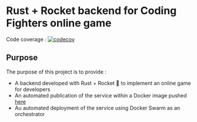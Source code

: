 # Rust + Rocket backend for **Coding Fighters** online game

Code coverage : [![codecov](https://codecov.io/gh/jackcat13/coding-fighters-back/graph/badge.svg?token=THICOWJP1O)](https://codecov.io/gh/jackcat13/coding-fighters-back)

## Purpose

The purpose of this project is to provide :

- A backend developed with Rust + Rocket 🚀 to implement an online game for developers
- An automated publication of the service within a Docker image pushed [here](https://hub.docker.com/repository/docker/someawesomedockerid/coding-fighters-back/general)
- Au automated deployment of the service using Docker Swarm as an orchestrator